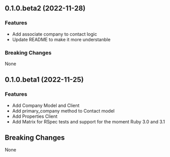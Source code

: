 ## 0.1.0.beta2 (2022-11-28)

### Features
* Add associate company to contact logic
* Update README to make it more understanble

### Breaking Changes
None

## 0.1.0.beta1 (2022-11-25)

### Features
* Add Company Model and Client
* Add primary_company method to Contact model
* Add Properties Client
* Add Matrix for RSpec tests and support for the moment Ruby 3.0 and 3.1

## Breaking Changes
None
